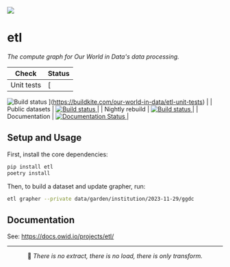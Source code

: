 ![](https://img.shields.io/badge/python-3.9%20|%203.10%20|%203.11-blue.svg)


# etl

_The compute graph for Our World in Data's data processing._

| Check | Status |
| --- | --- |
| Unit tests | [
![Build status](https://badge.buildkite.com/061a630a7e2e6e7d64177b58b9915c4361ffef91852e952fe1.svg)
](https://buildkite.com/our-world-in-data/etl-unit-tests) |
| Public datasets | [
![Build status](https://badge.buildkite.com/a7e503c815e669b5a8ad61314209c3767034757ff9736c3633.svg)
](https://buildkite.com/our-world-in-data/etl-build-public-datasets-master) |
| Nightly rebuild | [
![Build status](https://badge.buildkite.com/6af24847cee4cc7348247c554dbbf4f0e12be2f6e7eb50cf6f.svg)
](https://buildkite.com/our-world-in-data/etl-full-private-rebuild-nightly-master) |
| Documentation | [
![Documentation Status](https://readthedocs.org/projects/owid-etl/badge/?version=latest)
](https://owid-etl.readthedocs.io/?badge=latest) |

## Setup and Usage

First, install the core dependencies:
```bash
pip install etl
poetry install
```

Then, to build a dataset and update grapher, run:
```bash
etl grapher --private data/garden/institution/2023-11-29/ggdc
```

## Documentation

See: https://docs.owid.io/projects/etl/

<hr>
<p align='center'>
🪷 <i>There is no extract, there is no load, there is only transform.</i>
</p>